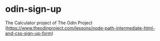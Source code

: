 # odin-sign-up
The Calculator project of The Odin Project (https://www.theodinproject.com/lessons/node-path-intermediate-html-and-css-sign-up-form)
